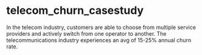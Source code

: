 # telecom_churn_casestudy
In the telecom industry, customers are able to choose from multiple service providers and actively switch from one operator to another. The telecommunications industry experiences an avg of 15-25% annual churn rate.
